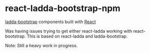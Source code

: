 # react-ladda-bootstrap-npm

[ladda-bootstrap](http://msurguy.github.io/ladda-bootstrap/) components built with [React](http://facebook.github.io/react/)

Was having issues trying to get either react-ladda working with react-bootstrap. This is based on react-ladda and ladda-bootstrap.

Note: Still a heavy work in progress.
